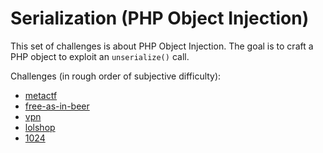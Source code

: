 # Serialization (PHP Object Injection)

This set of challenges is about PHP Object Injection. The goal is to craft a PHP object to exploit an `unserialize()` call.

Challenges (in rough order of subjective difficulty):

- [metactf](./metactf/)
- [free-as-in-beer](./free-as-in-beer/)
- [vpn](./vpn/)
- [lolshop](./lolshop/)
- [1024](./1024/)
